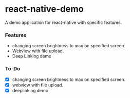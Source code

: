 # react-native-demo

A demo application for react-native with specific features.

### Features
- changing screen brightness to max on specified screen.
- Webview with file upload.
- Deep Linking demo

### To-Do
- [x] changing screen brightness to max on specified screen.
- [x] webview with file upload.
- [x] deeplinking demo
